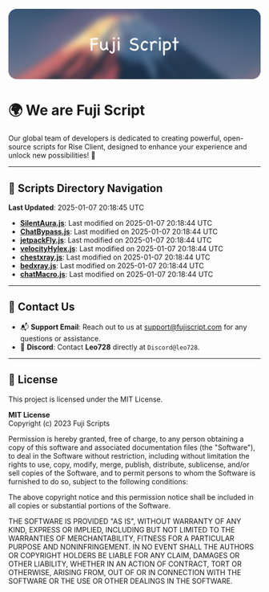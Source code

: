 ![Banner](.github/b.webp)

# 🌍 **We are Fuji Script**

Our global team of developers is dedicated to creating powerful, open-source scripts for Rise Client, designed to enhance your experience and unlock new possibilities! 🌟

---
<!-- SCRIPTS_NAVIGATION_START -->
## 📂 **Scripts Directory Navigation**

**Last Updated**: 2025-01-07 20:18:45 UTC

- **[SilentAura.js](scripts/SilentAura.js)**: Last modified on 2025-01-07 20:18:44 UTC
- **[ChatBypass.js](scripts/ChatBypass.js)**: Last modified on 2025-01-07 20:18:44 UTC
- **[jetpackFly.js](scripts/jetpackFly.js)**: Last modified on 2025-01-07 20:18:44 UTC
- **[velocityHylex.js](scripts/velocityHylex.js)**: Last modified on 2025-01-07 20:18:44 UTC
- **[chestxray.js](scripts/chestxray.js)**: Last modified on 2025-01-07 20:18:44 UTC
- **[bedxray.js](scripts/bedxray.js)**: Last modified on 2025-01-07 20:18:44 UTC
- **[chatMacro.js](scripts/chatMacro.js)**: Last modified on 2025-01-07 20:18:44 UTC

<!-- SCRIPTS_NAVIGATION_END -->

---

## 💬 **Contact Us**  
- 📬 **Support Email**: Reach out to us at [support@fujiscript.com](mailto:support@fujiscript.com) for any questions or assistance.  
- 💬 **Discord**: Contact **Leo728** directly at `Discord@leo728`.

---

## 📜 **License**

This project is licensed under the MIT License.  

**MIT License**  
Copyright (c) 2023 Fuji Scripts  

Permission is hereby granted, free of charge, to any person obtaining a copy of this software and associated documentation files (the "Software"), to deal in the Software without restriction, including without limitation the rights to use, copy, modify, merge, publish, distribute, sublicense, and/or sell copies of the Software, and to permit persons to whom the Software is furnished to do so, subject to the following conditions:  

The above copyright notice and this permission notice shall be included in all copies or substantial portions of the Software.  

THE SOFTWARE IS PROVIDED "AS IS", WITHOUT WARRANTY OF ANY KIND, EXPRESS OR IMPLIED, INCLUDING BUT NOT LIMITED TO THE WARRANTIES OF MERCHANTABILITY, FITNESS FOR A PARTICULAR PURPOSE AND NONINFRINGEMENT. IN NO EVENT SHALL THE AUTHORS OR COPYRIGHT HOLDERS BE LIABLE FOR ANY CLAIM, DAMAGES OR OTHER LIABILITY, WHETHER IN AN ACTION OF CONTRACT, TORT OR OTHERWISE, ARISING FROM, OUT OF OR IN CONNECTION WITH THE SOFTWARE OR THE USE OR OTHER DEALINGS IN THE SOFTWARE.  
